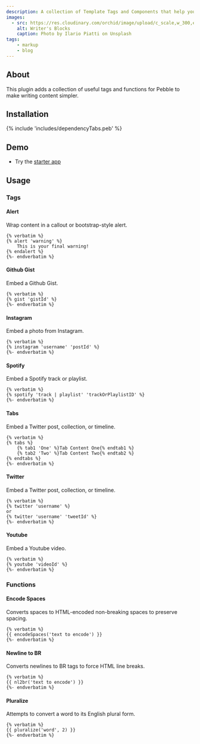 ```yaml
---
description: A collection of Template Tags and Components that help you get past the writer's block and make building your site a dream.
images:
  - src: https://res.cloudinary.com/orchid/image/upload/c_scale,w_300,e_blur:150/v1524973072/plugins/writersblocks.jpg
    alt: Writer's Blocks
    caption: Photo by Ilario Piatti on Unsplash
tags:
    - markup
    - blog
---
```


## About

This plugin adds a collection of useful tags and functions for Pebble to make writing content simpler.

## Installation

{% include 'includes/dependencyTabs.peb' %}

## Demo

- Try the [starter app](https://github.com/orchidhq/OrchidStarter)

## Usage

### Tags

#### Alert

Wrap content in a callout or bootstrap-style alert.

```jinja
{% verbatim %}
{% alert 'warning' %}
    This is your final warning!
{% endalert %}
{%- endverbatim %}
```

#### Github Gist

Embed a Github Gist.

```jinja
{% verbatim %}
{% gist 'gistId' %}
{%- endverbatim %}
```

#### Instagram

Embed a photo from Instagram.

```jinja
{% verbatim %}
{% instagram 'username' 'postId' %}
{%- endverbatim %}
```

#### Spotify

Embed a Spotify track or playlist.

```jinja
{% verbatim %}
{% spotify 'track | playlist' 'trackOrPlaylistID' %}
{%- endverbatim %}
```

#### Tabs

Embed a Twitter post, collection, or timeline.

```jinja
{% verbatim %}
{% tabs %}
    {% tab1 'One' %}Tab Content One{% endtab1 %}
    {% tab2 'Two' %}Tab Content Two{% endtab2 %}
{% endtabs %}
{%- endverbatim %}
```

#### Twitter

Embed a Twitter post, collection, or timeline.

```jinja
{% verbatim %}
{% twitter 'username' %}
or
{% twitter 'username' 'tweetId' %}
{%- endverbatim %}
```

#### Youtube

Embed a Youtube video.

```jinja
{% verbatim %}
{% youtube 'videoId' %}
{%- endverbatim %}
```

### Functions

#### Encode Spaces

Converts spaces to HTML-encoded non-breaking spaces to preserve spacing.

```jinja
{% verbatim %}
{{ encodeSpaces('text to encode') }}
{%- endverbatim %}
```

#### Newline to BR

Converts newlines to BR tags to force HTML line breaks.

```jinja
{% verbatim %}
{{ nl2br('text to encode') }}
{%- endverbatim %}
```

#### Pluralize

Attempts to convert a word to its English plural form.

```jinja
{% verbatim %}
{{ pluralize('word', 2) }}
{%- endverbatim %}
```
